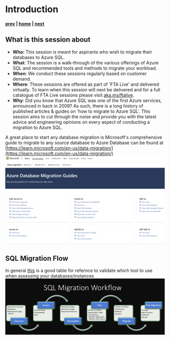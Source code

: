 # Introduction

#### [prev](./readme.md) | [home](./readme.md)  | [next](./choosewhichsql.md)


## What is this session about

* **Who:** This session is meant for aspirants who wish to migrate their databases to Azure SQL.
* **What**: The session is a walk-through of the various offerings of Azure SQL and recommended tools and methods to migrate your workload.
* **When**: We conduct these sessions regularly based on customer demand. 
* **Where**: These sessions are offered as part of 'FTA Live' and delivered virtually. To learn when this session will next be delivered and for a full catalogue of FTA Live sessions please visit [aka.ms/ftalive](https://aka.ms/ftalive).
* **Why**: Did you know that Azure SQL was one of the first Azure services, announced in back in 2008? As such, there is a long history of published articles & guides on 'how to migrate to Azure SQL'. This session aims to cut through the noise and provide you with the latest advice and engineering opinions on every aspect of conducting a migration to Azure SQL. </br>

A great place to start any database migration is Microsoft's comprehensive guide to migrate to any source database to Azure Database can be found at [https://learn.microsoft.com/en-us/data-migration/](https://learn.microsoft.com/en-us/data-migration/)
![](/images/DataMigrationGuides.png#left)

## SQL Migration Flow
In general [this](https://docs.microsoft.com/en-us/sql/sql-server/migrate/dma-azure-migrate-compare-migration-tools?view=sql-server-ver15#quick-comparison) is a good table for refernce to validate which tool to use when assessing your databases/instances
![](/images/MigrationFlow.png)